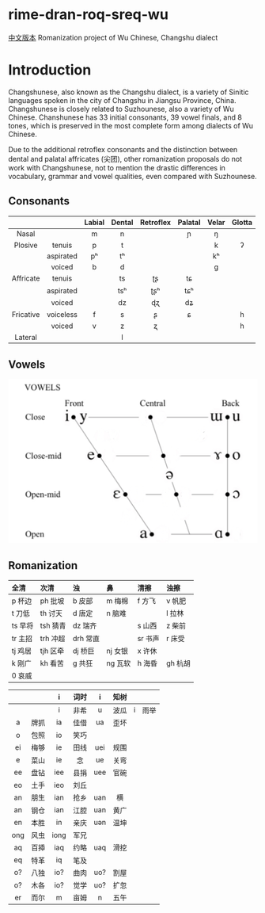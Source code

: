 # rime-dran-roq-sreq-wu

[中文版本](./README-cn.md)
Romanization project of Wu Chinese, Changshu dialect

# Introduction

Changshunese, also known as the Changshu dialect, is a variety of Sinitic languages spoken in the city of Changshu in Jiangsu Province, China. Changshunese is closely related to Suzhounese, also a variety of Wu Chinese. Chanshunese has 33 initial consonants, 39 vowel finals, and 8 tones, which is preserved in the most complete form among dialects of Wu Chinese.

Due to the additional retroflex consonants and the distinction between dental and palatal affricates (尖团), other romanization proposals do not work with Changshunese, not to mention the drastic differences in vocabulary, grammar and vowel qualities, even compared with Suzhounese.

## Consonants

|           |           | Labial | Dental | Retroflex | Palatal | Velar | Glotta |
| :-------: | :-------: | :----: | :----: | :-------: | :-----: | :---: | :----: |
|   Nasal   |           |   m    |   n    |           |    ɲ    |   ŋ   |        |
|  Plosive  |  tenuis   |   p    |   t    |           |         |   k   |   ʔ    |
|           | aspirated |   pʰ   |   tʰ   |           |         |  kʰ   |        |
|           |  voiced   |   b    |   d    |           |         |   g   |        |
| Affricate |  tenuis   |        |   ts   |    ʈʂ     |   tɕ    |       |        |
|           | aspirated |        |  tsʰ   |    ʈʂʰ    |   tɕʰ   |       |        |
|           |  voiced   |        |   dz   |    ɖʐ     |   dʑ    |       |        |
| Fricative | voiceless |   f    |   s    |     ʂ     |    ɕ    |       |   h    |
|           |  voiced   |   v    |   z    |     ʐ     |         |       |   h    |
|  Lateral  |           |        |   l    |           |         |       |        |

## Vowels

![vowel](./img/vowels.jpeg)

## Romanization

| 全清    | 次清     | 浊       | 鼻      | 清擦    | 浊擦    |
| :------ | :------- | :------- | :------ | :------ | :------ |
| p 杯边  | ph 批坡  | b 皮部   | m 梅棉  | f 方飞  | v 帆肥  |
| t 刀低  | th 讨天  | d 唐定   | n 脑难  |         | l 拉林  |
| ts 早将 | tsh 猜青 | dz 瑞齐  |         | s 山西  | z 柴前  |
| tr 主招 | trh 冲超 | drh 常直 |         | sr 书声 | r 床受  |
| tj 鸡居 | tjh 区牵 | dj 桥巨  | nj 女银 | x 许休  |         |
| k 刚广  | kh 看苦  | g 共狂   | ng 瓦软 | h 海昏  | gh 杭胡 |
| 0 哀威  |          |          |         |         |         |

|      |      |  i   | 词时 |  i   | 知树 |      |      |
| :--: | :--: | :--: | :--: | :--: | :--: | :--: | :--: |
|      |      |  i   | 非希 |  u   | 波瓜 |  i   | 雨举 |
|  a   | 牌抓 |  ia  | 佳借 |  ua  | 歪坏 |      |      |
|  o   | 包照 |  io  | 笑巧 |      |      |      |      |
|  ei  | 梅够 |  ie  | 田线 | uei  | 规围 |      |      |
|  e   | 菜山 |  ie  |  念  |  ue  | 关弯 |      |      |
|  ee  | 盘钻 | iee  | 县捐 | uee  | 官碗 |      |      |
|  eo  | 土手 | ieo  | 刘丘 |      |      |      |      |
|  an  | 朋生 | ian  | 抢乡 | uan  |  横  |      |      |
|  an  | 钢仓 | ian  | 江腔 | uan  | 黄广 |      |      |
|  en  | 本胜 |  in  | 亲庆 | uәn  | 温坤 |      |      |
| ong  | 风虫 | iong | 军兄 |      |      |      |      |
|  aq  | 百揷 | iaq  | 约略 | uaq  | 滑挖 |      |      |
|  eq  | 特革 |  iq  | 笔及 |      |      |      |      |
|  o?  | 八独 | io?  | 曲肉 | uo?  | 割屋 |      |      |
|  o?  | 木各 | io?  | 觉学 | uo?  | 扩忽 |      |      |
|  er  | 而尔 |  m   | 亩姆 |  n   | 五午 |      |      |






